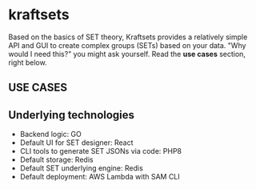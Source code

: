 # kraftsets
Based on the basics of SET theory, Kraftsets provides a relatively simple API and GUI to create complex groups (SETs) based on your data. "Why would I need this?" you might ask yourself. Read the **use cases** section, right below.

## USE CASES

## Underlying technologies
- Backend logic: GO
- Default UI for SET designer: React
- CLI tools to generate SET JSONs via code: PHP8
- Default storage: Redis
- Default SET underlying engine: Redis 
- Default deployment: AWS Lambda with SAM CLI

